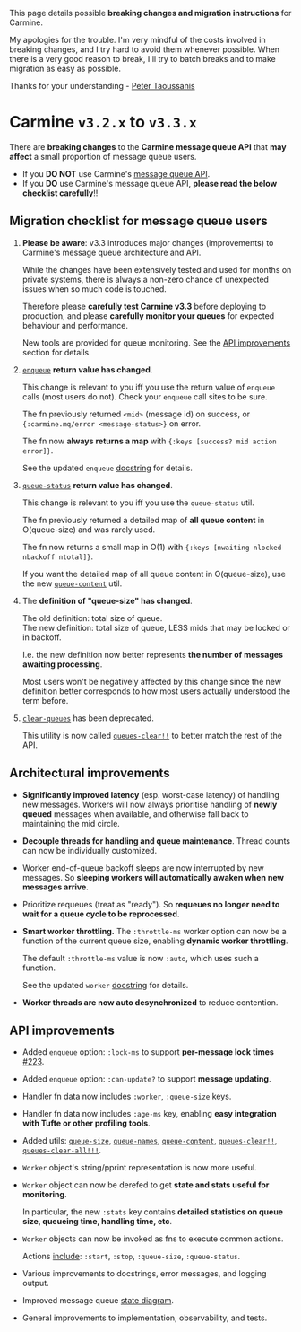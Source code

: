This page details possible **breaking changes and migration instructions** for Carmine.

My apologies for the trouble. I'm very mindful of the costs involved in breaking changes, and I try hard to avoid them whenever possible. When there is a very good reason to break, I'll try to batch breaks and to make migration as easy as possible.

Thanks for your understanding - [Peter Taoussanis](https://www.taoensso.com)

# Carmine `v3.2.x` to `v3.3.x`

There are **breaking changes** to the **Carmine message queue API** that **may affect** a small proportion of message queue users.

- If you **DO NOT** use Carmine's [message queue API](https://taoensso.github.io/carmine/taoensso.carmine.message-queue.html).
- If you **DO** use Carmine's message queue API, **please read the below checklist carefully**!!

## Migration checklist for message queue users

1. **Please be aware**: v3.3 introduces major changes (improvements) to Carmine's message queue architecture and API.
   
   While the changes have been extensively tested and used for months on private systems, there is always a non-zero chance of unexpected issues when so much code is touched.
   
   Therefore please **carefully test Carmine v3.3** before deploying to production, and please **carefully monitor your queues** for expected behaviour and performance.
   
   New tools are provided for queue monitoring. See the [API improvements](#api-improvements) section for details.
   
2. [`enqueue`](https://taoensso.github.io/carmine/taoensso.carmine.message-queue.html#var-enqueue) **return value has changed**.
   
   This change is relevant to you iff you use the return value of `enqueue` calls (most users do not). Check your `enqueue` call sites to be sure.
   
   The fn previously returned `<mid>` (message id) on success, or `{:carmine.mq/error <message-status>}` on error.
   
   The fn now **always returns a map** with `{:keys [success? mid action error]}`.
   
   See the updated `enqueue` [docstring](https://taoensso.github.io/carmine/taoensso.carmine.message-queue.html#var-enqueue) for details.
   
3. [`queue-status`](https://taoensso.github.io/carmine/taoensso.carmine.message-queue.html#var-queue-status) **return value has changed**.
   
   This change is relevant to you iff you use the `queue-status` util.
   
   The fn previously returned a detailed map of **all queue content** in O(queue-size) and was rarely used.
   
   The fn now returns a small map in O(1) with `{:keys [nwaiting nlocked nbackoff ntotal]}`.
   
   If you want the detailed map of all queue content in O(queue-size),
   use the new [`queue-content`](https://taoensso.github.io/carmine/taoensso.carmine.message-queue.html#var-queue-content) util.
   
4. The **definition of "queue-size" has changed**.
   
   The old definition: total size of queue.  
   The new definition: total size of queue, LESS mids that may be locked or in backoff.
   
   I.e. the new definition now better represents **the number of messages awaiting processing**.
   
   Most users won't be negatively affected by this change since the new definition better corresponds to how most users actually understood the term before.
   
5. [`clear-queues`](https://taoensso.github.io/carmine/taoensso.carmine.message-queue.html#var-clear-queues) has been deprecated.

   This utility is now called [`queues-clear!!`](https://taoensso.github.io/carmine/taoensso.carmine.message-queue.html#var-queues-clear.21.21) to better match the rest of the API.

## Architectural improvements

- **Significantly improved latency** (esp. worst-case latency) of handling new messages. Workers will now always prioritise handling of **newly queued** messages when available, and otherwise fall back to maintaining the mid circle.
  
- **Decouple threads for handling and queue maintenance**. Thread counts can now be individually customized.
  
- Worker end-of-queue backoff sleeps are now interrupted by new messages. So **sleeping workers will automatically awaken when new messages arrive**.

- Prioritize requeues (treat as "ready"). So **requeues no longer need to wait for a queue cycle to be reprocessed**.

- **Smart worker throttling.** The `:throttle-ms` worker option can now be a function of the current queue size, enabling **dynamic worker throttling**.
  
  The default `:throttle-ms` value is now `:auto`, which uses such a function.
  
  See the updated `worker` [docstring](https://taoensso.github.io/carmine/taoensso.carmine.message-queue.html#var-worker) for details.

- **Worker threads are now auto desynchronized** to reduce contention.

## API improvements

- Added `enqueue` option: `:lock-ms` to support **per-message lock times** [#223](https://github.com/taoensso/carmine/issues/223).
- Added `enqueue` option: `:can-update?` to support **message updating**.
- Handler fn data now includes `:worker`, `:queue-size` keys.
- Handler fn data now includes `:age-ms` key, enabling **easy integration with Tufte or other profiling tools**.
- Added utils: [`queue-size`](https://taoensso.github.io/carmine/taoensso.carmine.message-queue.html#var-queue-size), [`queue-names`](https://taoensso.github.io/carmine/taoensso.carmine.message-queue.html#var-queue-names), [`queue-content`](https://taoensso.github.io/carmine/taoensso.carmine.message-queue.html#var-queue-content), [`queues-clear!!`](https://taoensso.github.io/carmine/taoensso.carmine.message-queue.html#var-queues-clear.21.21), [`queues-clear-all!!!`](https://taoensso.github.io/carmine/taoensso.carmine.message-queue.html#var-queues-clear-all.21.21.21).
- `Worker` object's string/pprint representation is now more useful.
- `Worker` object can now be derefed to get **state and stats useful for monitoring**.
  
  In particular, the new `:stats` key contains **detailed statistics on queue size, queueing time, handling time, etc**.

- `Worker` objects can now be invoked as fns to execute common actions.
  
  Actions [include](https://taoensso.github.io/carmine/taoensso.carmine.message-queue.html#var-worker): `:start`, `:stop`, `:queue-size`, `:queue-status`.

- Various improvements to docstrings, error messages, and logging output.
- Improved message queue [state diagram](https://github.com/taoensso/carmine/blob/master/mq-architecture.svg).
- General improvements to implementation, observability, and tests.
